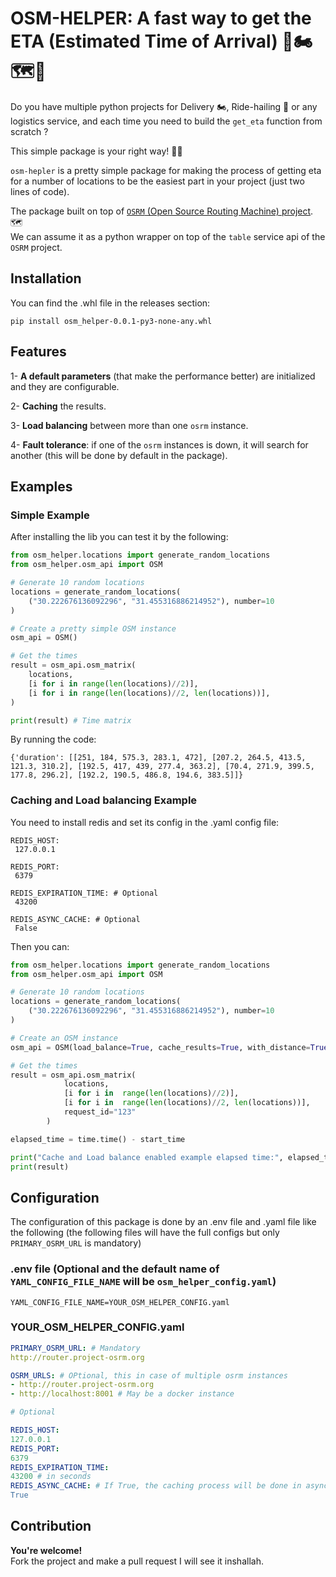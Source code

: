 # OSM-HELPER: A fast way to get the ETA (Estimated Time of Arrival)  :car::motorcycle::world_map::rocket:
Do you have multiple python projects for Delivery :motorcycle:, Ride-hailing :car: or any logistics service, and each time you need to build the `get_eta` function from scratch ?

This simple package is your right way! :rocket::rocket:

`osm-hepler` is a pretty simple package for making the process of getting eta for a number of locations to be the easiest part in your project (just two lines of code).

The package built on top of  [`OSRM` (Open Source Routing Machine) project](https://project-osrm.org/). :world_map:  
We can assume it as a python wrapper on top of the `table` service api of the `OSRM` project.  

## Installation  

You can find the .whl file in the releases section:

```
pip install osm_helper-0.0.1-py3-none-any.whl
```

## Features

1- **A default parameters** (that make the performance better) are initialized and they are configurable.

2- **Caching** the results.

3- **Load balancing** between more than one `osrm` instance.

4- **Fault tolerance**: if one of the `osrm` instances is down, it will search for another (this will be done by default in the package). 

## Examples
### Simple Example
After installing the lib you can test it by the following:  

```python
from osm_helper.locations import generate_random_locations
from osm_helper.osm_api import OSM

# Generate 10 random locations
locations = generate_random_locations(
    ("30.222676136092296", "31.455316886214952"), number=10
)

# Create a pretty simple OSM instance
osm_api = OSM()

# Get the times
result = osm_api.osm_matrix(
    locations,
    [i for i in range(len(locations)//2)],
    [i for i in range(len(locations)//2, len(locations))],
)

print(result) # Time matrix
```
By running the code:
```
{'duration': [[251, 184, 575.3, 283.1, 472], [207.2, 264.5, 413.5, 121.3, 310.2], [192.5, 417, 439, 277.4, 363.2], [70.4, 271.9, 399.5, 177.8, 296.2], [192.2, 190.5, 486.8, 194.6, 383.5]]}
```

 ### Caching and Load balancing Example

 You need to install redis and set its config in the .yaml config file:
 ```
REDIS_HOST:
  127.0.0.1

REDIS_PORT:
  6379

REDIS_EXPIRATION_TIME: # Optional
  43200 

REDIS_ASYNC_CACHE: # Optional
  False
```

Then you can:  


```python
from osm_helper.locations import generate_random_locations
from osm_helper.osm_api import OSM

# Generate 10 random locations
locations = generate_random_locations(
    ("30.222676136092296", "31.455316886214952"), number=10
)

# Create an OSM instance
osm_api = OSM(load_balance=True, cache_results=True, with_distance=True)

# Get the times
result = osm_api.osm_matrix(
			locations,
			[i for i in  range(len(locations)//2)],
			[i for i in  range(len(locations)//2, len(locations))],
			request_id="123"
		)

elapsed_time = time.time() - start_time

print("Cache and Load balance enabled example elapsed time:", elapsed_time)
print(result)
```
 
## Configuration

The configuration of this package is done by an .env file and .yaml file like the following (the following files will have the full configs but only `PRIMARY_OSRM_URL` is mandatory)

### .env file (Optional and the default name of `YAML_CONFIG_FILE_NAME` will be `osm_helper_config.yaml`)
```
YAML_CONFIG_FILE_NAME=YOUR_OSM_HELPER_CONFIG.yaml
```
### YOUR_OSM_HELPER_CONFIG.yaml
```yaml
PRIMARY_OSRM_URL: # Mandatory
http://router.project-osrm.org

OSRM_URLS: # OPtional, this in case of multiple osrm instances
- http://router.project-osrm.org
- http://localhost:8001 # May be a docker instance

# Optional

REDIS_HOST:
127.0.0.1
REDIS_PORT:
6379
REDIS_EXPIRATION_TIME:
43200 # in seconds
REDIS_ASYNC_CACHE: # If True, the caching process will be done in async way
True
```

## Contribution

**You're welcome!**  
Fork the project and make a pull request I will see it inshallah.
